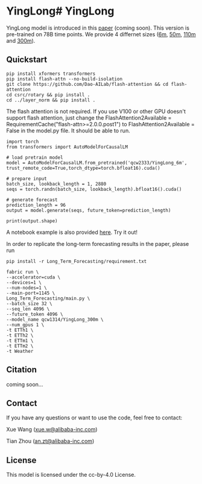 # YingLong# YingLong

YingLong model is introduced in this [paper](xxxxxxxx) (coming soon). This version is pre-trained on 78B time points. We provide 4 differnet sizes ([6m](https://huggingface.co/qcw2333/YingLong_6m), [50m](https://huggingface.co/qcw2333/YingLong_50m), [110m](https://huggingface.co/qcw2333/YingLong_110m) and [300m](https://huggingface.co/qcw2333/YingLong_300m)).

 
## Quickstart

```
pip install xformers transformers
pip install flash-attn --no-build-isolation
git clone https://github.com/Dao-AILab/flash-attention && cd flash-attention
cd csrc/rotary && pip install .
cd ../layer_norm && pip install .
```
The flash attention is not required. If you use V100 or other GPU doesn't support flash attention, just change the FlashAttention2Available = RequirementCache("flash-attn>=2.0.0.post1") to
FlashAttention2Available = False in the model.py file. It should be able to run. 

```
import torch
from transformers import AutoModelForCausalLM

# load pretrain model
model = AutoModelForCausalLM.from_pretrained('qcw2333/YingLong_6m', trust_remote_code=True,torch_dtype=torch.bfloat16).cuda()

# prepare input
batch_size, lookback_length = 1, 2880
seqs = torch.randn(batch_size, lookback_length).bfloat16().cuda()

# generate forecast
prediction_length = 96
output = model.generate(seqs, future_token=prediction_length)

print(output.shape)
```

A notebook example is also provided [here](xxxxxxx). Try it out!


In order to replicate the long-term forecasting results in the paper, please run

```
pip install -r Long_Term_Forecasting/requirement.txt

fabric run \
--accelerator=cuda \
--devices=1 \
--num-nodes=1 \
--main-port=1145 \
Long_Term_Forecasting/main.py \
--batch_size 32 \
--seq_len 4096 \
--future_token 4096 \
--model_name qcw1314/YingLong_300m \
--num_gpus 1 \
-t ETTh1 \
-t ETTh2 \
-t ETTm1 \
-t ETTm2 \
-t Weather

```

<!-- ## Specification -->


<!-- ## Acknowledgments -->

## Citation

coming soon...

## Contact

If you have any questions or want to use the code, feel free to contact:

Xue Wang (xue.w@alibaba-inc.com)

Tian Zhou (an.zt@alibaba-inc.com)

 
## License

This model is licensed under the cc-by-4.0 License.